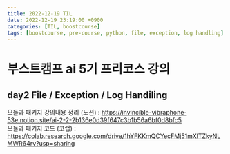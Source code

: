 ```yaml
---
title: 2022-12-19 TIL
date: 2022-12-19 23:19:00 +0900
categories: [TIL, boostcourse]
tags: [boostcourse, pre-course, python, file, exception, log handling]     # TAG names should always be lowercase
---
```


# 부스트캠프 ai 5기 프리코스 강의
## day2 File / Exception / Log Handiling
모듈과 패키지 강의내용 정리 (노션) : <https://invincible-vibraphone-53e.notion.site/ai-2-2-2b136e0d39f647c3b1b56a6bf0d8bfc5>   
모듈과 패키지 코드 (코랩) : <https://colab.research.google.com/drive/1hYFKKmQCYecFMj51mXlTZkyNLMWR64rv?usp=sharing>
